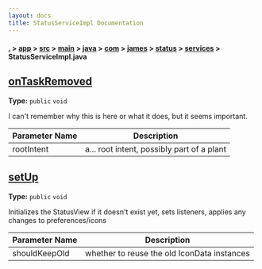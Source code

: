 ```yaml
---
layout: docs
title: StatusServiceImpl Documentation
---
```

#### [.](./../../../../../../../../index) > [app](./../../../../../../../index) > [src](./../../../../../../index) > [main](./../../../../../index) > [java](./../../../../index) > [com](./../../../index) > [james](./../../index) > [status](./../index) > [services](./index) > **StatusServiceImpl.java**

## [onTaskRemoved](https://github.com/fennifith/Status/blob/master/app/src/main/java/com/james/status/services/StatusServiceImpl.java#L205)

**Type:** `public` `void`

I can't remember why this is here or what it does, but it seems important. 





|Parameter Name|Description|
|-----|-----|
|rootIntent|a... root intent, possibly part of a plant  |








## [setUp](https://github.com/fennifith/Status/blob/master/app/src/main/java/com/james/status/services/StatusServiceImpl.java#L223)

**Type:** `public` `void`

Initializes the StatusView if it doesn't exist yet, sets listeners, 
applies any changes to preferences/icons 





|Parameter Name|Description|
|-----|-----|
|shouldKeepOld|whether to reuse the old IconData instances  |








